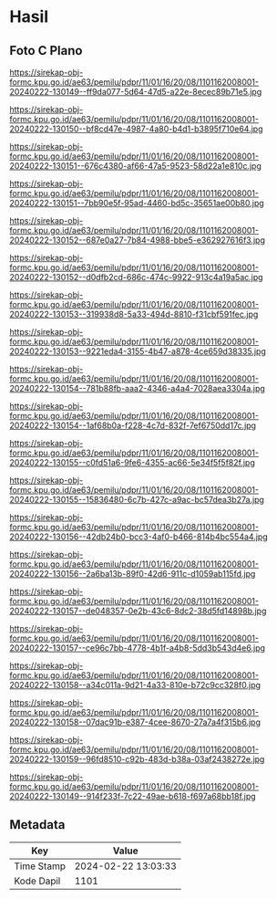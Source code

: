 # Hasil

## Foto C Plano

https://sirekap-obj-formc.kpu.go.id/ae63/pemilu/pdpr/11/01/16/20/08/1101162008001-20240222-130149--ff9da077-5d64-47d5-a22e-8ecec89b71e5.jpg

https://sirekap-obj-formc.kpu.go.id/ae63/pemilu/pdpr/11/01/16/20/08/1101162008001-20240222-130150--bf8cd47e-4987-4a80-b4d1-b3895f710e64.jpg

https://sirekap-obj-formc.kpu.go.id/ae63/pemilu/pdpr/11/01/16/20/08/1101162008001-20240222-130151--676c4380-af66-47a5-9523-58d22a1e810c.jpg

https://sirekap-obj-formc.kpu.go.id/ae63/pemilu/pdpr/11/01/16/20/08/1101162008001-20240222-130151--7bb90e5f-95ad-4460-bd5c-35651ae00b80.jpg

https://sirekap-obj-formc.kpu.go.id/ae63/pemilu/pdpr/11/01/16/20/08/1101162008001-20240222-130152--687e0a27-7b84-4988-bbe5-e362927616f3.jpg

https://sirekap-obj-formc.kpu.go.id/ae63/pemilu/pdpr/11/01/16/20/08/1101162008001-20240222-130152--d0dfb2cd-686c-474c-9922-913c4a19a5ac.jpg

https://sirekap-obj-formc.kpu.go.id/ae63/pemilu/pdpr/11/01/16/20/08/1101162008001-20240222-130153--319938d8-5a33-494d-8810-f31cbf591fec.jpg

https://sirekap-obj-formc.kpu.go.id/ae63/pemilu/pdpr/11/01/16/20/08/1101162008001-20240222-130153--9221eda4-3155-4b47-a878-4ce659d38335.jpg

https://sirekap-obj-formc.kpu.go.id/ae63/pemilu/pdpr/11/01/16/20/08/1101162008001-20240222-130154--781b88fb-aaa2-4346-a4a4-7028aea3304a.jpg

https://sirekap-obj-formc.kpu.go.id/ae63/pemilu/pdpr/11/01/16/20/08/1101162008001-20240222-130154--1af68b0a-f228-4c7d-832f-7ef6750dd17c.jpg

https://sirekap-obj-formc.kpu.go.id/ae63/pemilu/pdpr/11/01/16/20/08/1101162008001-20240222-130155--c0fd51a6-9fe6-4355-ac66-5e34f5f5f82f.jpg

https://sirekap-obj-formc.kpu.go.id/ae63/pemilu/pdpr/11/01/16/20/08/1101162008001-20240222-130155--15836480-6c7b-427c-a9ac-bc57dea3b27a.jpg

https://sirekap-obj-formc.kpu.go.id/ae63/pemilu/pdpr/11/01/16/20/08/1101162008001-20240222-130156--42db24b0-bcc3-4af0-b466-814b4bc554a4.jpg

https://sirekap-obj-formc.kpu.go.id/ae63/pemilu/pdpr/11/01/16/20/08/1101162008001-20240222-130156--2a6ba13b-89f0-42d6-911c-d1059ab115fd.jpg

https://sirekap-obj-formc.kpu.go.id/ae63/pemilu/pdpr/11/01/16/20/08/1101162008001-20240222-130157--de048357-0e2b-43c6-8dc2-38d5fd14898b.jpg

https://sirekap-obj-formc.kpu.go.id/ae63/pemilu/pdpr/11/01/16/20/08/1101162008001-20240222-130157--ce96c7bb-4778-4b1f-a4b8-5dd3b543d4e6.jpg

https://sirekap-obj-formc.kpu.go.id/ae63/pemilu/pdpr/11/01/16/20/08/1101162008001-20240222-130158--a34c011a-9d21-4a33-810e-b72c9cc328f0.jpg

https://sirekap-obj-formc.kpu.go.id/ae63/pemilu/pdpr/11/01/16/20/08/1101162008001-20240222-130158--07dac91b-e387-4cee-8670-27a7a4f315b6.jpg

https://sirekap-obj-formc.kpu.go.id/ae63/pemilu/pdpr/11/01/16/20/08/1101162008001-20240222-130159--96fd8510-c92b-483d-b38a-03af2438272e.jpg

https://sirekap-obj-formc.kpu.go.id/ae63/pemilu/pdpr/11/01/16/20/08/1101162008001-20240222-130149--914f233f-7c22-49ae-b618-f697a68bb18f.jpg


## Metadata

| Key        | Value               |
| ---------- | ------------------- |
| Time Stamp | 2024-02-22 13:03:33 |
| Kode Dapil | 1101                |



